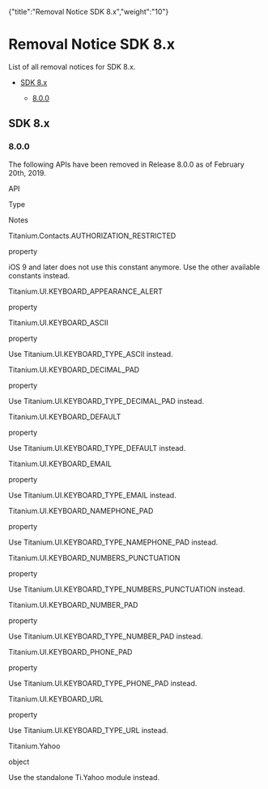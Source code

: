 {"title":"Removal Notice SDK 8.x","weight":"10"} 

# Removal Notice SDK 8.x

List of all removal notices for SDK 8.x.

*   [SDK 8.x](#SDK8.x)
    
    *   [8.0.0](#8.0.0)
        

## SDK 8.x

### 8.0.0

The following APIs have been removed in Release 8.0.0 as of February 20th, 2019.

API

Type

Notes

Titanium.Contacts.AUTHORIZATION\_RESTRICTED

property

iOS 9 and later does not use this constant anymore. Use the other available constants instead.

Titanium.UI.KEYBOARD\_APPEARANCE\_ALERT

property

Titanium.UI.KEYBOARD\_ASCII

property

Use Titanium.UI.KEYBOARD\_TYPE\_ASCII instead.

Titanium.UI.KEYBOARD\_DECIMAL\_PAD

property

Use Titanium.UI.KEYBOARD\_TYPE\_DECIMAL\_PAD instead.

Titanium.UI.KEYBOARD\_DEFAULT

property

Use Titanium.UI.KEYBOARD\_TYPE\_DEFAULT instead.

Titanium.UI.KEYBOARD\_EMAIL

property

Use Titanium.UI.KEYBOARD\_TYPE\_EMAIL instead.

Titanium.UI.KEYBOARD\_NAMEPHONE\_PAD

property

Use Titanium.UI.KEYBOARD\_TYPE\_NAMEPHONE\_PAD instead.

Titanium.UI.KEYBOARD\_NUMBERS\_PUNCTUATION

property

Use Titanium.UI.KEYBOARD\_TYPE\_NUMBERS\_PUNCTUATION instead.

Titanium.UI.KEYBOARD\_NUMBER\_PAD

property

Use Titanium.UI.KEYBOARD\_TYPE\_NUMBER\_PAD instead.

Titanium.UI.KEYBOARD\_PHONE\_PAD

property

Use Titanium.UI.KEYBOARD\_TYPE\_PHONE\_PAD instead.

Titanium.UI.KEYBOARD\_URL

property

Use Titanium.UI.KEYBOARD\_TYPE\_URL instead.

Titanium.Yahoo

object

Use the standalone Ti.Yahoo module instead.